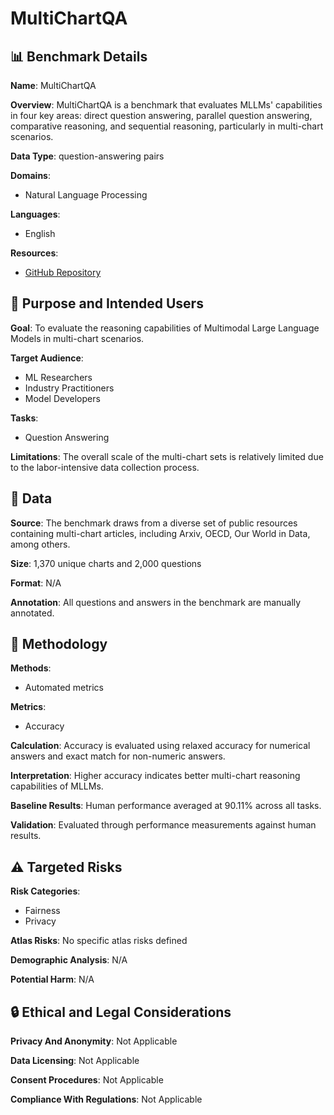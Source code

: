 # MultiChartQA

## 📊 Benchmark Details

**Name**: MultiChartQA

**Overview**: MultiChartQA is a benchmark that evaluates MLLMs' capabilities in four key areas: direct question answering, parallel question answering, comparative reasoning, and sequential reasoning, particularly in multi-chart scenarios.

**Data Type**: question-answering pairs

**Domains**:
- Natural Language Processing

**Languages**:
- English

**Resources**:
- [GitHub Repository](https://github.com/Zivenzhu/Multi-chart-QA)

## 🎯 Purpose and Intended Users

**Goal**: To evaluate the reasoning capabilities of Multimodal Large Language Models in multi-chart scenarios.

**Target Audience**:
- ML Researchers
- Industry Practitioners
- Model Developers

**Tasks**:
- Question Answering

**Limitations**: The overall scale of the multi-chart sets is relatively limited due to the labor-intensive data collection process.

## 💾 Data

**Source**: The benchmark draws from a diverse set of public resources containing multi-chart articles, including Arxiv, OECD, Our World in Data, among others.

**Size**: 1,370 unique charts and 2,000 questions

**Format**: N/A

**Annotation**: All questions and answers in the benchmark are manually annotated.

## 🔬 Methodology

**Methods**:
- Automated metrics

**Metrics**:
- Accuracy

**Calculation**: Accuracy is evaluated using relaxed accuracy for numerical answers and exact match for non-numeric answers.

**Interpretation**: Higher accuracy indicates better multi-chart reasoning capabilities of MLLMs.

**Baseline Results**: Human performance averaged at 90.11% across all tasks.

**Validation**: Evaluated through performance measurements against human results.

## ⚠️ Targeted Risks

**Risk Categories**:
- Fairness
- Privacy

**Atlas Risks**:
No specific atlas risks defined

**Demographic Analysis**: N/A

**Potential Harm**: N/A

## 🔒 Ethical and Legal Considerations

**Privacy And Anonymity**: Not Applicable

**Data Licensing**: Not Applicable

**Consent Procedures**: Not Applicable

**Compliance With Regulations**: Not Applicable
